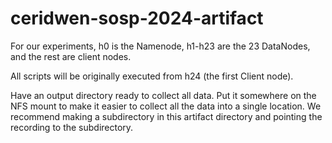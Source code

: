 # ceridwen-sosp-2024-artifact

For our experiments, h0 is the Namenode, h1-h23 are the 23 DataNodes, and the rest are client nodes.

All scripts will be originally executed from h24 (the first Client node).

Have an output directory ready to collect all data. Put it somewhere on the NFS mount to make it easier to 
collect all the data into a single location. We recommend making a subdirectory in this artifact directory
and pointing the recording to the subdirectory.